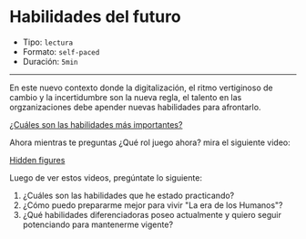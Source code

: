 # Habilidades del futuro

* Tipo: `lectura`
* Formato: `self-paced`
* Duración: `5min`

***
En este nuevo contexto donde la digitalización, el ritmo vertiginoso de cambio
y la incertidumbre son la nueva regla, el talento en las orgzanizaciones debe
apender nuevas habilidades para afrontarlo.

[¿Cuáles son las habilidades más importantes?](https://vimeo.com/386060243)

Ahora mientras te preguntas ¿Qué rol juego ahora? mira el siguiente video:

[Hidden figures](https://youtu.be/2o4Mk_CPqRk)

Luego de ver estos videos, pregúntate lo siguiente:
1. ¿Cuáles son las habilidades que he estado practicando?
2. ¿Cómo puedo prepararme mejor para vivir "La era de los Humanos"?
3. ¿Qué habilidades diferenciadoras poseo actualmente y quiero seguir potenciando para mantenerme vigente?
